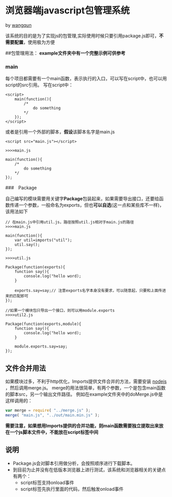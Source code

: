 
# 浏览器端javascript包管理系统

by [wangqun](http://weibo.com/u/2003234792)
                
该系统的目的是为了实现js的包管理,实际使用时候只要引用package.js即可，<strong>不需要配置</strong>，使用极为方便

##包管理用法：
**example文件夹中有一个完整示例可供参考**
### main
每个项目都需要有一个main函数，表示执行的入口，可以写在script中，也可以用script的src引用。
写在script中：
```
<script>
    main(function(){
        /* 
            do something
        */
    });
</script>
```
或者是引用一个外部的脚本，<strong>假设</strong>该脚本名字是main.js
```
<script src="main.js"></script>

>>>>main.js

main(function(){
    /* 
        do something
    */
});
```

###　Package

自己编写的模块需要用关键字<strong>Package</strong>包装起来，如果需要导出接口，还要给函数传递一个参数，一般命名为exports，但也<strong>可以自选</strong>(这一点和某些库不一样)，该用法如下
```
// 在main.js中引用util.js，路径按照util.js相对于main.js的路径
>>>>main.js

main(function(){
    var util=imports("util");
    util.say();
});

>>>>util.js

Package(function(exports){
    function say(){
        console.log("hello word);
    }
    
    exports.say=say;// 注意exports名字本身没有要求，可以随意起，只要和上面传进来的匹配即可
});

//如果一个模块包只导出一个接口，则可以用module.exports
>>>>util2.js

Package(function(exports,module){
    function say(){
        console.log("hello word);
    }
    
    module.exports.say=say;
});

```

## 文件合并用法
如果模块过多，不利于http优化，Imports提供文件合并的方法，需要安装
[nodejs](https://nodejs.org/)
，然后调用merge.js。
merge的用法很简单，有两个参数，一个是包含main函数的脚本src，另一个输出文件路径。
例如在example文件夹中的doMerge.js中是这样调用的：
```js
var merge = require( "../merge.js" );
merge( "main.js", "../out/main.min.js" );
```
**需要注意，如果想用Imports提供的合并功能，则main函数需要独立提取出来放在一个js脚本文件中，不能放在script标签中间**

## 说明

* Package.js会对脚本引用做分析，会按照顺序进行下载脚本。
* 到目前为止并没有在低版本浏览器上进行测试，该系统和浏览器相关的关键点有两个：
    * script标签支持onload事件
    * script标签先执行里面的代码，然后触发onload事件


